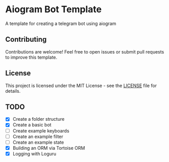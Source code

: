 # Aiogram Bot Template

A template for creating a telegram bot using aiogram

## Contributing

Contributions are welcome! Feel free to open issues or submit pull requests to improve this template.

## License

This project is licensed under the MIT License - see the [LICENSE](LICENSE) file for details.

## TODO

- [x] Create a folder structure
- [x] Create a basic bot
- [ ] Create example keyboards
- [ ] Create an example filter
- [ ] Create an example state
- [x] Building an ORM via Tortoise ORM
- [x] Logging  with Loguru
